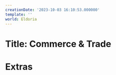 ```yaml
---
creationDate: '2023-10-03 16:10:53.000000'
template: ''
world: Eldoria
---
```

# Title: Commerce & Trade



# Extras

